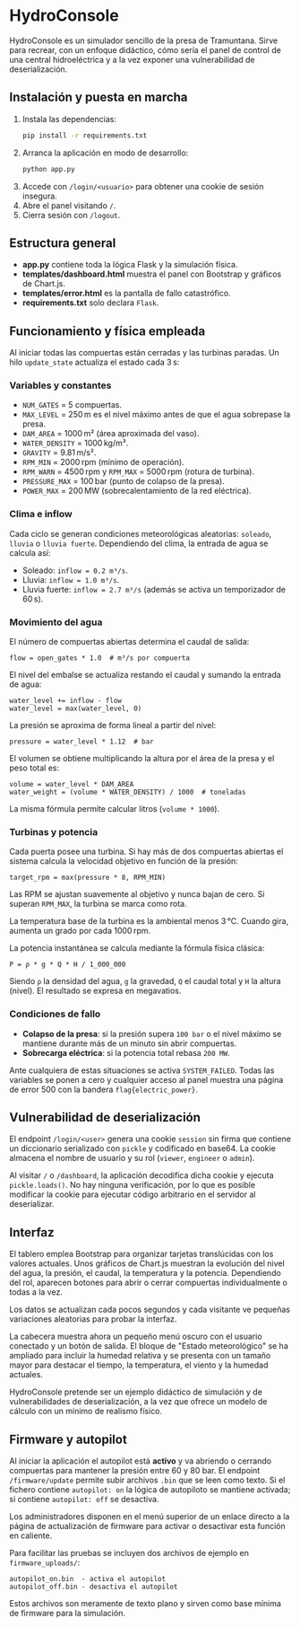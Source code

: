 # HydroConsole

HydroConsole es un simulador sencillo de la presa de Tramuntana. Sirve para recrear, con un enfoque didáctico, cómo sería el panel de control de una central hidroeléctrica y a la vez exponer una vulnerabilidad de deserialización.

## Instalación y puesta en marcha
1. Instala las dependencias:
   ```bash
   pip install -r requirements.txt
   ```
2. Arranca la aplicación en modo de desarrollo:
   ```bash
   python app.py
   ```
3. Accede con `/login/<usuario>` para obtener una cookie de sesión insegura.
4. Abre el panel visitando `/`.
5. Cierra sesión con `/logout`.

## Estructura general
- **app.py** contiene toda la lógica Flask y la simulación física.
- **templates/dashboard.html** muestra el panel con Bootstrap y gráficos de Chart.js.
- **templates/error.html** es la pantalla de fallo catastrófico.
- **requirements.txt** solo declara `Flask`.

## Funcionamiento y física empleada
Al iniciar todas las compuertas están cerradas y las turbinas paradas. Un hilo `update_state` actualiza el estado cada 3 s:

### Variables y constantes
- `NUM_GATES` = 5 compuertas.
- `MAX_LEVEL` = 250 m es el nivel máximo antes de que el agua sobrepase la presa.
- `DAM_AREA` = 1000 m² (área aproximada del vaso).
- `WATER_DENSITY` = 1000 kg/m³.
- `GRAVITY` = 9.81 m/s².
- `RPM_MIN` = 2000 rpm (mínimo de operación).
- `RPM_WARN` = 4500 rpm y `RPM_MAX` = 5000 rpm (rotura de turbina).
- `PRESSURE_MAX` = 100 bar (punto de colapso de la presa).
- `POWER_MAX` = 200 MW (sobrecalentamiento de la red eléctrica).

### Clima e inflow
Cada ciclo se generan condiciones meteorológicas aleatorias: `soleado`, `lluvia` o `lluvia fuerte`.
Dependiendo del clima, la entrada de agua se calcula así:
- Soleado: `inflow = 0.2 m³/s`.
- Lluvia: `inflow = 1.0 m³/s`.
- Lluvia fuerte: `inflow = 2.7 m³/s` (además se activa un temporizador de 60 s).

### Movimiento del agua
El número de compuertas abiertas determina el caudal de salida:
```
flow = open_gates * 1.0  # m³/s por compuerta
```
El nivel del embalse se actualiza restando el caudal y sumando la entrada de agua:
```
water_level += inflow - flow
water_level = max(water_level, 0)
```

La presión se aproxima de forma lineal a partir del nivel:
```
pressure = water_level * 1.12  # bar
```
El volumen se obtiene multiplicando la altura por el área de la presa y el peso total es:
```
volume = water_level * DAM_AREA
water_weight = (volume * WATER_DENSITY) / 1000  # toneladas
```
La misma fórmula permite calcular litros (`volume * 1000`).

### Turbinas y potencia
Cada puerta posee una turbina. Si hay más de dos compuertas abiertas el sistema calcula la velocidad objetivo en función de la presión:
```
target_rpm = max(pressure * 8, RPM_MIN)
```
Las RPM se ajustan suavemente al objetivo y nunca bajan de cero. Si superan `RPM_MAX`, la turbina se marca como rota.

La temperatura base de la turbina es la ambiental menos 3 °C. Cuando gira, aumenta un grado por cada 1000 rpm.

La potencia instantánea se calcula mediante la fórmula física clásica:
```
P = ρ * g * Q * H / 1_000_000
```
Siendo `ρ` la densidad del agua, `g` la gravedad, `Q` el caudal total y `H` la altura (nivel). El resultado se expresa en megavatios.

### Condiciones de fallo
- **Colapso de la presa**: si la presión supera `100 bar` o el nivel máximo se mantiene durante más de un minuto sin abrir compuertas.
- **Sobrecarga eléctrica**: si la potencia total rebasa `200 MW`.

Ante cualquiera de estas situaciones se activa `SYSTEM_FAILED`. Todas las variables se ponen a cero y cualquier acceso al panel muestra una página de error 500 con la bandera `flag{electric_power}`.

## Vulnerabilidad de deserialización
El endpoint `/login/<user>` genera una cookie `session` sin firma que contiene un diccionario serializado con `pickle` y codificado en base64. La cookie almacena el nombre de usuario y su rol (`viewer`, `engineer` o `admin`).

Al visitar `/` o `/dashboard`, la aplicación decodifica dicha cookie y ejecuta `pickle.loads()`. No hay ninguna verificación, por lo que es posible modificar la cookie para ejecutar código arbitrario en el servidor al deserializar.

## Interfaz
El tablero emplea Bootstrap para organizar tarjetas translúcidas con los valores actuales. Unos gráficos de Chart.js muestran la evolución del nivel del agua, la presión, el caudal, la temperatura y la potencia. Dependiendo del rol, aparecen botones para abrir o cerrar compuertas individualmente o todas a la vez.

Los datos se actualizan cada pocos segundos y cada visitante ve pequeñas variaciones aleatorias para probar la interfaz.

La cabecera muestra ahora un pequeño menú oscuro con el usuario conectado y un botón de salida. El bloque de
"Estado meteorológico" se ha ampliado para incluir la humedad relativa y se presenta con un tamaño mayor para destacar
el tiempo, la temperatura, el viento y la humedad actuales.

HydroConsole pretende ser un ejemplo didáctico de simulación y de vulnerabilidades de deserialización, a la vez que ofrece un modelo de cálculo con un mínimo de realismo físico.
## Firmware y autopilot
Al iniciar la aplicación el autopilot está **activo** y va abriendo o cerrando compuertas para mantener la presión entre 60 y 80 bar. El endpoint `/firmware/update` permite subir archivos `.bin` que se leen como texto. Si el fichero contiene `autopilot: on` la lógica de autopiloto se mantiene activada; si contiene `autopilot: off` se desactiva.

Los administradores disponen en el menú superior de un enlace directo a la página de actualización de firmware para activar o desactivar esta función en caliente.

Para facilitar las pruebas se incluyen dos archivos de ejemplo en `firmware_uploads/`:

```
autopilot_on.bin  - activa el autopilot
autopilot_off.bin - desactiva el autopilot
```

Estos archivos son meramente de texto plano y sirven como base mínima de firmware para la simulación.
